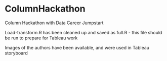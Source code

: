 # ColumnHackathon
Column Hackathon with Data Career Jumpstart

Load-transform.R has been cleaned up and saved as full.R - this file should be run to prepare for Tableau work

Images of the authors have been available, and were used in Tableau storyboard
